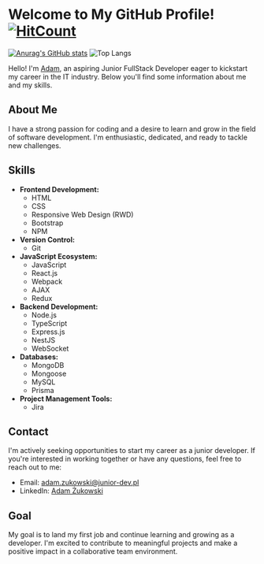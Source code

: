 # Welcome to My GitHub Profile!   [![HitCount](https://hits.dwyl.com/ZukAd14/ZukAd14.svg?style=flat&show=unique)](http://hits.dwyl.com/ZukAd14/ZukAd14)

[![Anurag's GitHub stats](https://github-readme-stats.vercel.app/api?username=ZukAd14&hide=stars,contribs,issues&show_icons=true&theme=dark&hide_rank=true&include_all_commits=true)](https://github.com/anuraghazra/github-readme-stats)  ![Top Langs](https://github-readme-stats.vercel.app/api/top-langs/?username=ZukAd14&layout=compact)

Hello! I'm [Adam](https://github.com/ZukAd14), an aspiring Junior FullStack Developer eager to kickstart my career in the IT industry. Below you'll find some information about me and my skills.

## About Me
I have a strong passion for coding and a desire to learn and grow in the field of software development. I'm enthusiastic, dedicated, and ready to tackle new challenges.

## Skills
- **Frontend Development:**
  - HTML
  - CSS
  - Responsive Web Design (RWD)
  - Bootstrap
  - NPM
- **Version Control:**
  - Git
- **JavaScript Ecosystem:**
  - JavaScript
  - React.js
  - Webpack
  - AJAX
  - Redux
- **Backend Development:**
  - Node.js
  - TypeScript
  - Express.js
  - NestJS
  - WebSocket
- **Databases:**
  - MongoDB
  - Mongoose
  - MySQL
  - Prisma
- **Project Management Tools:**
  - Jira

## Contact
I'm actively seeking opportunities to start my career as a junior developer. If you're interested in working together or have any questions, feel free to reach out to me:
- Email: <a href="mailto:adam.zukowski@junior-dev.pl">adam.zukowski@junior-dev.pl</a>
- LinkedIn: [Adam Żukowski](https://www.linkedin.com/in/adam-zukowski-zukad14/)

## Goal
My goal is to land my first job and continue learning and growing as a developer. I'm excited to contribute to meaningful projects and make a positive impact in a collaborative team environment.
